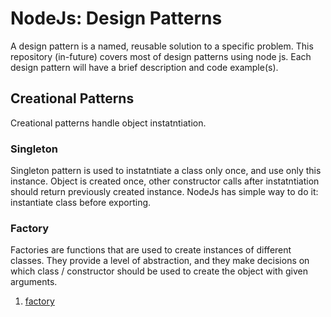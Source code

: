 # NodeJs: Design Patterns

A design pattern is a named, reusable solution to a specific problem. This repository (in-future) covers most of design patterns using node js. Each design pattern will have a brief description and code example(s).

## Creational Patterns

Creational patterns handle object instatntiation.

### Singleton

Singleton pattern is used to instatntiate a class only once, and use only this instance. Object is created once, other constructor calls after instatntiation should return previously created instance. NodeJs has simple way to do it: instantiate class before exporting.

### Factory

Factories are functions that are used to create instances of different classes. They provide a level of abstraction, and they make decisions on which class / constructor should be used to create the object with given arguments.

1. [factory](https://github.com/urtuba/node-design-patterns/blob/master/factory)
